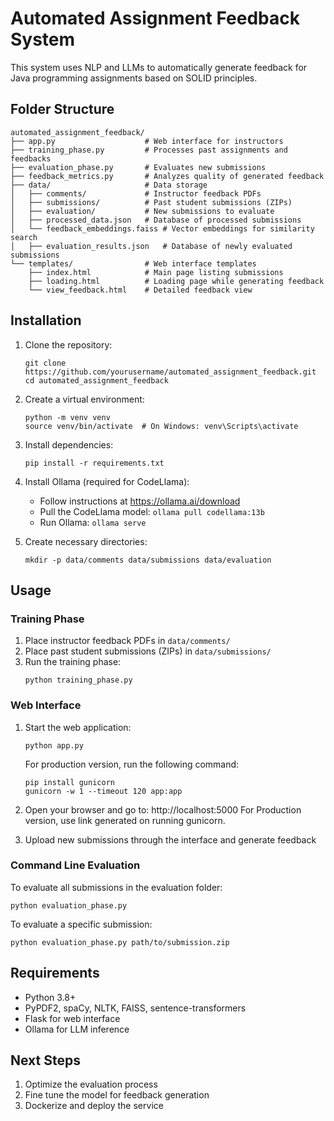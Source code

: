 # Automated Assignment Feedback System

This system uses NLP and LLMs to automatically generate feedback for Java programming assignments based on SOLID principles.

## Folder Structure

```
automated_assignment_feedback/
├── app.py                    # Web interface for instructors
├── training_phase.py         # Processes past assignments and feedbacks
├── evaluation_phase.py       # Evaluates new submissions
├── feedback_metrics.py       # Analyzes quality of generated feedback
├── data/                     # Data storage
│   ├── comments/             # Instructor feedback PDFs
│   ├── submissions/          # Past student submissions (ZIPs)
│   ├── evaluation/           # New submissions to evaluate
│   ├── processed_data.json   # Database of processed submissions
│   └── feedback_embeddings.faiss # Vector embeddings for similarity search
│   ├── evaluation_results.json   # Database of newly evaluated submissions
└── templates/                # Web interface templates
    ├── index.html            # Main page listing submissions
    ├── loading.html          # Loading page while generating feedback
    └── view_feedback.html    # Detailed feedback view
```

## Installation

1. Clone the repository:
   ```
   git clone https://github.com/yourusername/automated_assignment_feedback.git
   cd automated_assignment_feedback
   ```

2. Create a virtual environment:
   ```
   python -m venv venv
   source venv/bin/activate  # On Windows: venv\Scripts\activate
   ```

3. Install dependencies:
   ```
   pip install -r requirements.txt
   ```

4. Install Ollama (required for CodeLlama):
   - Follow instructions at https://ollama.ai/download
   - Pull the CodeLlama model: `ollama pull codellama:13b`
   - Run Ollama: `ollama serve`

5. Create necessary directories:
   ```
   mkdir -p data/comments data/submissions data/evaluation
   ```

## Usage

### Training Phase

1. Place instructor feedback PDFs in `data/comments/`
2. Place past student submissions (ZIPs) in `data/submissions/`
3. Run the training phase:
   ```
   python training_phase.py
   ```

### Web Interface

1. Start the web application:
   ```
   python app.py
   ```
   For production version, run the following command:
   ```
   pip install gunicorn
   gunicorn -w 1 --timeout 120 app:app
   ```

2. Open your browser and go to: http://localhost:5000
   For Production version, use link generated on running gunicorn.

3. Upload new submissions through the interface and generate feedback

### Command Line Evaluation

To evaluate all submissions in the evaluation folder:
```
python evaluation_phase.py
```

To evaluate a specific submission:
```
python evaluation_phase.py path/to/submission.zip
```

## Requirements

- Python 3.8+
- PyPDF2, spaCy, NLTK, FAISS, sentence-transformers
- Flask for web interface
- Ollama for LLM inference

## Next Steps

1. Optimize the evaluation process
2. Fine tune the model for feedback generation
3. Dockerize and deploy the service